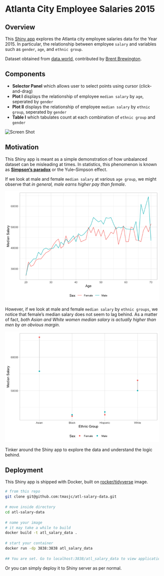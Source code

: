 Atlanta City Employee Salaries 2015
================

## Overview

This [Shiny app](https://tmasjc.shinyapps.io/atl_salary_data/) explores
the Atlanta city employee salaries data for the Year 2015. In
particular, the relationship between employee `salary` and variables
such as `gender`, `age`, and `ethnic group`.

Dataset obtained from
[data.world](https://data.world/brentbrewington/atlanta-city-employee-salaries),
contributed by [Brent
Brewington](https://github.com/bbrewington/atlanta-salary-data).

## Components

  - **Selector Panel** which allows user to select points using cursor
    (click-and-drag)
  - **Plot I** displays the relationship of employee `median salary` by
    `age`, seperated by `gender`
  - **Plot II** displays the relationship of employee `median salary` by
    `ethnic group`, seperated by `gender`
  - **Table I** which tabulates count at each combination of `ethnic
    group` and `gender`

![Screen Shot](screen.gif)

## Motivation

This Shiny app is meant as a simple demonstration of how unbalanced
dataset can be misleading at times. In statistics, this phenomenon is
known as **[Simpson’s
paradox](https://en.wikipedia.org/wiki/Simpson%27s_paradox)** or the
Yule–Simpson effect.

If we look at male and female `median salary` at various `age group`, we
might observe that *in general, male earns higher pay than female*.

![](README_files/figure-gfm/unnamed-chunk-3-1.png)<!-- -->

However, if we look at male and female `median salary` by `ethnic
groups`, we notice that female’s median salary does not seem to lag
behind. As a matter of fact, *both Asian and White women median salary
is actually higher than men by an obvious margin*.

![](README_files/figure-gfm/unnamed-chunk-4-1.png)<!-- -->

Tinker around the Shiny app to explore the data and understand the logic
behind.

## Deployment

This Shiny app is shipped with Docker, built on
[rocker/tidyverse](https://hub.docker.com/r/rocker/tidyverse/) image.

``` bash
# from this repo
git clone git@github.com:tmasjc/atl-salary-data.git

# move inside directory
cd atl-salary-data

# name your image 
# it may take a while to build
docker build -t atl_salary_data .

# start your container
docker run -dp 3838:3838 atl_salary_data

## You are set. Go to localhost:3838/atl_salary_data to view application. ##
```

Or you can simply deploy it to Shiny server as per normal.
